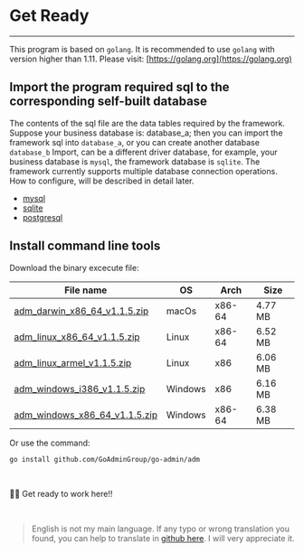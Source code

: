 # Get Ready
---

This program is based on ```golang```. It is recommended to use ```golang``` with version higher than 1.11. Please visit: [https://golang.org](https://golang.org)

## Import the program required sql to the corresponding self-built database

The contents of the sql file are the data tables required by the framework. Suppose your business database is: database_a; then you can import the framework sql into ```database_a```, or you can create another database ```database_b``` Import, can be a different driver database, for example, your business database is ```mysql```, the framework database is ```sqlite```. The framework currently supports multiple database connection operations. How to configure, will be described in detail later.

- [mysql](https://raw.githubusercontent.com/GoAdminGroup/go-admin/master/data/admin.sql)
- [sqlite](https://raw.githubusercontent.com/GoAdminGroup/go-admin/master/data/admin.db)
- [postgresql](https://raw.githubusercontent.com/GoAdminGroup/go-admin/master/data/admin.pgsql)

## Install command line tools

Download the binary excecute file: 

|  File name   | OS  | Arch  | Size  |
|  ----  | ----  | ----  |----  |
| [adm_darwin_x86_64_v1.1.5.zip](http://file.go-admin.cn/go_admin/cli/v1_1_5/adm_darwin_x86_64_v1.1.5.zip)  | macOs | x86-64 | 4.77 MB
| [adm_linux_x86_64_v1.1.5.zip](http://file.go-admin.cn/go_admin/cli/v1_1_5/adm_linux_x86_64_v1.1.5.zip)  | Linux | x86-64   | 6.52 MB
| [adm_linux_armel_v1.1.5.zip](http://file.go-admin.cn/go_admin/cli/v1_1_5/adm_linux_armel_v1.1.5.zip)  | Linux | x86   | 6.06 MB
| [adm_windows_i386_v1.1.5.zip](http://file.go-admin.cn/go_admin/cli/v1_1_5/adm_windows_i386_v1.1.5.zip)  | Windows | x86  |6.16 MB
| [adm_windows_x86_64_v1.1.5.zip](http://file.go-admin.cn/go_admin/cli/v1_1_5/adm_windows_x86_64_v1.1.5.zip)  | Windows | x86-64   |6.38 MB


Or use the command:

```
go install github.com/GoAdminGroup/go-admin/adm
```

<br>

🍺🍺 Get ready to work here!!

<br>

> English is not my main language. If any typo or wrong translation you found, you can help to translate in [github here](https://github.com/GoAdminGroup/docs). I will very appreciate it.


